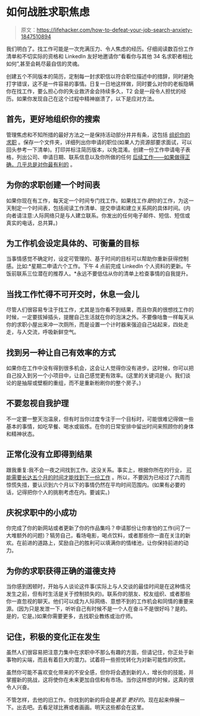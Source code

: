 # 如何战胜求职焦虑

> 原文：<https://lifehacker.com/how-to-defeat-your-job-search-anxiety-1847510894>

我们明白了。找工作可能是一次充满压力、令人焦虑的经历。仔细阅读数百份工作清单和不切实际的资格和 LinkedIn 友好地邀请你“看看你与其他 34 名求职者相比如何”,甚至会耗尽最自信的灵魂。



创建五个不同版本的简历，定制每一封求职信以符合职位描述中的措辞，同时避免打字错误，这不是一件容易的事情。日复一日地这样做，同时要么对你的老板隐瞒你在找工作，要么担心你的失业救济金会持续多久，T2 会是一段令人担忧的经历。如果你发现自己在这个过程中精神崩溃了，以下是应对方法。

## 首先，更好地组织你的搜索

管理焦虑和不知所措的最好方法之一是保持活动部分井井有条，这包括 [组织你的求职](https://lifehacker.com/how-to-keep-your-job-search-organized-1845707981) 。保存一个文件夹，详细列出你申请的职位(如果人力资源部要求面试，可以回头参考一下清单)。打印并标注简历版本，以免混淆。创建一份工作申请电子表格，列出公司、申请日期、联系信息以及你所做的任何 [后续工作——如果做得正确，几乎总是对你最有利的](https://lifehacker.com/how-to-follow-up-without-being-annoying-1568683963) 。

## 为你的求职创建一个时间表

如果你现在有工作，每天定一个时间专门找工作。如果找工作*是*你的工作，为这一天制定一个时间表，包括阅读工作清单、提交申请和建立关系网的具体时间。(内向者请注意:人际网络只是与人建立联系。你发出的任何电子邮件、短信、短信或真实的电话，总共算。)

## 为工作机会设定具体的、可衡量的目标

当事情感觉不确定时，设定可管理的、基于时间的目标可以帮助你重新获得控制感。比如:*星期二申请六个工作。下午 4 点前完成 LinkedIn 个人资料的更新。午饭前联系三位潜在的推荐人。*永远不要低估从你的清单上检查事情的自我提升。

## 当找工作忙得不可开交时，休息一会儿

尽管人们很容易专注于找工作，尤其是当你看不到结果，而且你真的很想找工作的时候，一定要拔掉插头，提醒自己生活就在你的泡沫之外。不要像咕鲁一样每天从你的求职小屋出来冲一次厕所，而是设置一个计时器来强迫自己站起来，四处走走，与人交流，呼吸新鲜空气。

## **找到另一种让自己有效率的方式**

如果你在工作中没有得到很多机会，这会让人觉得你没有进步。这时候，你可以把自己投入到另一个小项目中，让自己感觉更有效率。(这里的关键词是*小*。我们谈论的是抽屉或壁橱的重组，而不是重新粉刷你的整个房子。)

## 不要忽视自我护理

不一定要一整天泡温泉，但有时当你过度专注于一个目标时，可能很难记得做一些基本的事情，如吃早餐、喝水或锻炼。在你的日常安排中留出时间来照顾你的身体和精神状态。

## 正常化没有立即得到结果

跟我重复:我不会一夜之间找到工作。这没关系。事实上，根据你所在的行业， [可能需要长达五个月的时间才能找到下一份工作](https://www.flexjobs.com/blog/post/how-long-should-a-job-search-take/#:~:text=A%202018%20study%20also%20found,participate%20in%20five%20job%20interviews.) 。所以，不要因为已经过了六周而惊慌失措，要认识到六个月以下的事情仍然在平均时间范围内。(如果有必要的话，记得把你个人的挑剔考虑在内。要诚实。)

## 庆祝求职中的小成功

你完成了你的新网站或者更新了你的作品集吗？申请那份让你害怕的工作(问了一大堆额外的问题)？犒劳自己，看场电影，喝点饮料，或者那些你一直在关注的新欢。在前进的道路上，奖励自己的胜利可以填满你的情绪池，让你保持前进的动力。

## 为你的求职获得正确的道德支持

当你感到困顿时，开始与人谈论这件事(实际上与人交谈的最佳时间是在这种情况发生之前，但有时生活是关于控制损失的)。联系你的朋友、校友组织、或者那些你一直忽视的聊天。他们可以成为人际网络、意想不到的工作机会和同情的重要来源。(因为只是发泄一下，听听自己有时候不是一个人在奋斗不是很好吗？是的。是的，它是。)如果你需要更多，去找职业教练或治疗师。

## 记住，积极的变化正在发生

虽然人们很容易把注意力集中在求职中不那么有趣的方面，但请记住，你正处于新事物的尖端，而且有着巨大的潜力。试着将一些担忧转化为对新可能性的欣赏。

虽然你可能不喜欢变化带来的不安全感，但你将会遇到新的人，增长你的技能，并掌握新的挑战，这将使你在未来更加自信和有市场。当你这样想的时候，这真的很令人兴奋。

不管怎样，去他的旧工作。你找到的新的将会是*甚至* *更好的*。现在起来伸展一下。出去吧。去看足球比赛或者画画。明天这些都会在这里。